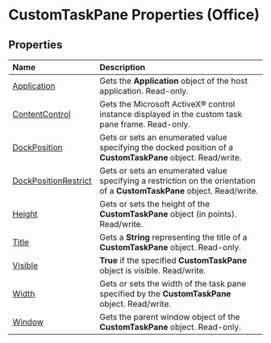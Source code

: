 
# CustomTaskPane Properties (Office)

## Properties



|**Name**|**Description**|
|:-----|:-----|
|[Application](7839beb3-fd06-075e-30bd-49de650e72ea.md)|Gets the  **Application** object of the host application. Read-only.|
|[ContentControl](55cb59eb-8ffe-4b89-b585-3ee9defd1cda.md)|Gets the Microsoft ActiveX® control instance displayed in the custom task pane frame. Read-only.|
|[DockPosition](591c3f81-545f-6b04-7c4c-a3a85946e161.md)|Gets or sets an enumerated value specifying the docked position of a  **CustomTaskPane** object. Read/write.|
|[DockPositionRestrict](30378c40-a3b1-0482-146a-d95564760673.md)|Gets or sets an enumerated value specifying a restriction on the orientation of a  **CustomTaskPane** object. Read/write.|
|[Height](0397ab5b-82d8-cc3c-190a-d23443677f24.md)|Gets or sets the height of the  **CustomTaskPane** object (in points). Read/write.|
|[Title](34264525-5706-d3dd-2b73-ddf305eb4ad1.md)|Gets a  **String** representing the title of a **CustomTaskPane** object. Read-only.|
|[Visible](eb822e64-57e5-0bf8-950e-6d0187f3efdd.md)| **True** if the specified **CustomTaskPane** object is visible. Read/write.|
|[Width](f2ddf2a8-7651-e446-3661-b8584a81626f.md)|Gets or sets the width of the task pane specified by the  **CustomTaskPane** object. Read/write.|
|[Window](8068fb04-0bd8-4711-1813-3198a2085256.md)|Gets the parent window object of the  **CustomTaskPane** object. Read-only.|
